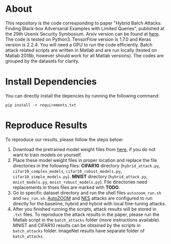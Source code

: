 # About
This repository is the code corresponding to paper "Hybrid Batch Attacks: Finding Black-box Adversarial Examples with Limited Queries", published at the 29th Usenix Security Symbosium. Arxiv version can be found at [here](https://arxiv.org/abs/1908.07000). The code is tested on Python3. TensorFlow version is 1.7.0 and Keras version is 2.2.4. You will need a GPU to run the code efficiently. Batch attack related scripts are written in Matlab and are run locally (tested on Matlab 2018b, however should work for all Matlab versions). The codes are grouped by the datasets for clarity.

# Install Dependencies
You can directly install the depencies by running the following command:
```
pip install -r requirements.txt
```

# Reproduce Results
To reproduce our results, please follow the steps below:
1. Download the pretrained model weight files from [here](https://drive.google.com/drive/folders/1tQRRASL2qySOqUtDs12s62ssPhzgvRrZ?usp=sharing), if you do not want to train models on yourself. 
2. Place these model weight files in proper location and replace the file directories in the following files: **CIFAR10** directory (`hybrid_attack.py`, `cifar10_complex_models`, `cifar10_robust_models.py`, `cifar10_simple_models.py`). **MNIST** directory (`hybrid_attack.py`, `mnist_models.py`, `mnist_robust_models.py`). File directories need replacements in thses files are marked with **TODO**.
3. Go to specific dataset directory and run the shell files `autozoom_run.sh` and `nes_run.sh`. [AutoZOOM](https://github.com/IBM/Autozoom-Attack) and [NES](https://github.com/labsix/limited-blackbox-attacks) attacks are configured to run directly for the baseline, hybrid and hybrid with local fine-tuning attacks. 
4. After you finished running the scripts, attack results will be stored in `.txt` files. To reproduce the attack results in the paper, please run the Matlab script in the `batch_attacks` folder (more instructions available). MNIST and CIFAR10 results can be obtained by the scripts in `batch_attacks` folder. ImageNet results have separate folder of `batch_attacks`.
